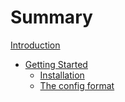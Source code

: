 # Summary

[Introduction](README.md)

- [Getting Started](getting_started.md)
    - [Installation](getting_started/installation.md)
    - [The config format](getting_started/config_format.md)